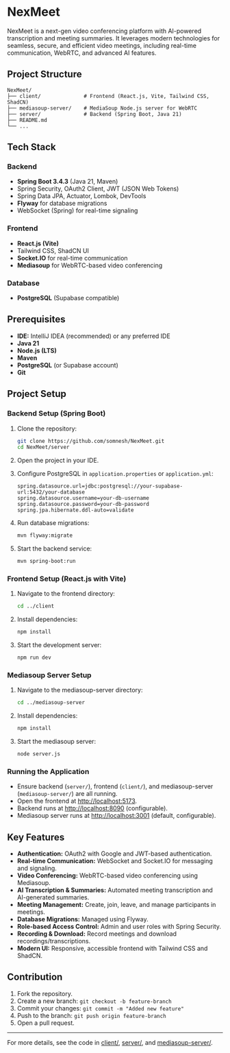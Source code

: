 # NexMeet

NexMeet is a next-gen video conferencing platform with AI-powered transcription and meeting summaries. It leverages modern technologies for seamless, secure, and efficient video meetings, including real-time communication, WebRTC, and advanced AI features.

## Project Structure

```
NexMeet/
├── client/              # Frontend (React.js, Vite, Tailwind CSS, ShadCN)
├── mediasoup-server/    # MediaSoup Node.js server for WebRTC
├── server/              # Backend (Spring Boot, Java 21)
├── README.md
└── ...
```

## Tech Stack

### Backend

- **Spring Boot 3.4.3** (Java 21, Maven)
- Spring Security, OAuth2 Client, JWT (JSON Web Tokens)
- Spring Data JPA, Actuator, Lombok, DevTools
- **Flyway** for database migrations
- WebSocket (Spring) for real-time signaling

### Frontend

- **React.js (Vite)**
- Tailwind CSS, ShadCN UI
- **Socket.IO** for real-time communication
- **Mediasoup** for WebRTC-based video conferencing

### Database

- **PostgreSQL** (Supabase compatible)

## Prerequisites

- **IDE:** IntelliJ IDEA (recommended) or any preferred IDE
- **Java 21**
- **Node.js (LTS)**
- **Maven**
- **PostgreSQL** (or Supabase account)
- **Git**

## Project Setup

### Backend Setup (Spring Boot)

1. Clone the repository:

   ```sh
   git clone https://github.com/somnesh/NexMeet.git
   cd NexMeet/server
   ```

2. Open the project in your IDE.

3. Configure PostgreSQL in `application.properties` or `application.yml`:

   ```properties
   spring.datasource.url=jdbc:postgresql://your-supabase-url:5432/your-database
   spring.datasource.username=your-db-username
   spring.datasource.password=your-db-password
   spring.jpa.hibernate.ddl-auto=validate
   ```

4. Run database migrations:

   ```sh
   mvn flyway:migrate
   ```

5. Start the backend service:
   ```sh
   mvn spring-boot:run
   ```

### Frontend Setup (React.js with Vite)

1. Navigate to the frontend directory:

   ```sh
   cd ../client
   ```

2. Install dependencies:

   ```sh
   npm install
   ```

3. Start the development server:
   ```sh
   npm run dev
   ```

### Mediasoup Server Setup

1. Navigate to the mediasoup-server directory:

   ```sh
   cd ../mediasoup-server
   ```

2. Install dependencies:

   ```sh
   npm install
   ```

3. Start the mediasoup server:
   ```sh
   node server.js
   ```

### Running the Application

- Ensure backend (`server/`), frontend (`client/`), and mediasoup-server (`mediasoup-server/`) are all running.
- Open the frontend at [http://localhost:5173](http://localhost:5173).
- Backend runs at [http://localhost:8090](http://localhost:8090) (configurable).
- Mediasoup server runs at [http://localhost:3001](http://localhost:3001) (default, configurable).

## Key Features

- **Authentication:** OAuth2 with Google and JWT-based authentication.
- **Real-time Communication:** WebSocket and Socket.IO for messaging and signaling.
- **Video Conferencing:** WebRTC-based video conferencing using Mediasoup.
- **AI Transcription & Summaries:** Automated meeting transcription and AI-generated summaries.
- **Meeting Management:** Create, join, leave, and manage participants in meetings.
- **Database Migrations:** Managed using Flyway.
- **Role-based Access Control:** Admin and user roles with Spring Security.
- **Recording & Download:** Record meetings and download recordings/transcriptions.
- **Modern UI:** Responsive, accessible frontend with Tailwind CSS and ShadCN.

## Contribution

1. Fork the repository.
2. Create a new branch: `git checkout -b feature-branch`
3. Commit your changes: `git commit -m "Added new feature"`
4. Push to the branch: `git push origin feature-branch`
5. Open a pull request.

---

For more details, see the code in [client/](client/), [server/](server/), and [mediasoup-server/](mediasoup-server/).
